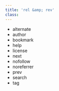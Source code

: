 ```yaml
---
title: 'rel &amp; rev'
class:
---
```

* alternate
* author
* bookmark
* help
* license
* next
* nofollow
* noreferrer
* prev
* search
* tag